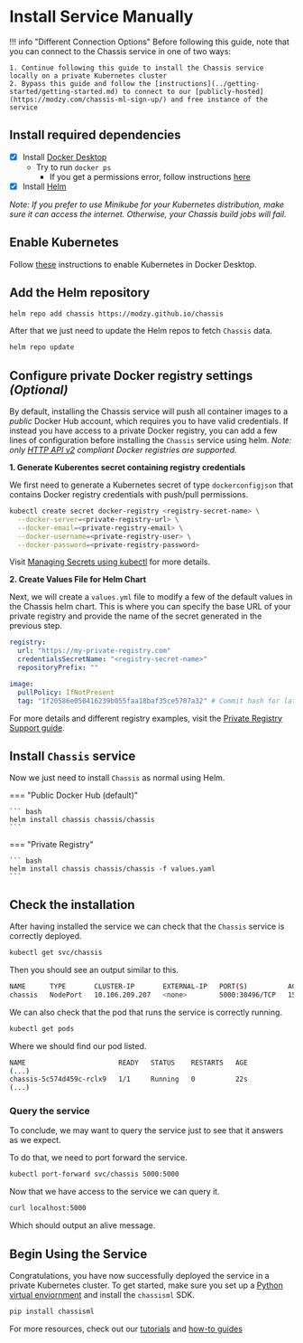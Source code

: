 # Install Service Manually

<!-- TODO: add link to google colab notebook -->

!!! info "Different Connection Options"
    Before following this guide, note that you can connect to the Chassis service in one of two ways:
    
    1. Continue following this guide to install the Chassis service locally on a private Kubernetes cluster
    2. Bypass this guide and follow the [instructions](../getting-started/getting-started.md) to connect to our [publicly-hosted](https://modzy.com/chassis-ml-sign-up/) and free instance of the service 

## Install required dependencies

- [X] Install [Docker Desktop](https://docs.docker.com/get-docker/)
    * Try to run `docker ps`
        * If you get a permissions error, follow instructions [here](https://docs.docker.com/engine/install/linux-postinstall/)
- [X] Install [Helm](https://helm.sh/docs/intro/install/)

*Note: If you prefer to use Minikube for your Kubernetes distribution, make sure it can access the internet. Otherwise, your Chassis build jobs will fail.*

## Enable Kubernetes

Follow [these](https://docs.docker.com/desktop/kubernetes/) instructions to enable Kubernetes in Docker Desktop.

## Add the Helm repository

```bash
helm repo add chassis https://modzy.github.io/chassis
```

After that we just need to update the Helm repos to fetch `Chassis` data.

```bash
helm repo update
```

## Configure private Docker registry settings *(Optional)*

By default, installing the Chassis service will push all container images to a *public* Docker Hub account, which requires you to have valid credentials. If instead you have access to a private Docker registry, you can add a few lines of configuration before installing the `Chassis` service using helm. *Note: only [HTTP API v2](https://docs.docker.com/registry/spec/api/) compliant Docker registries are supported.*

**1. Generate Kuberentes secret containing registry credentials**

We first need to generate a Kubernetes secret of type `dockerconfigjson` that contains Docker registry credentials with push/pull permissions.

```bash
kubectl create secret docker-registry <registry-secret-name> \
  --docker-server=<private-registry-url> \
  --docker-email=<private-registry-email> \
  --docker-username=<private-registry-user> \
  --docker-password=<private-registry-password>
```

Visit [Managing Secrets using kubectl](https://kubernetes.io/docs/tasks/configmap-secret/managing-secret-using-kubectl/) for more details.

**2. Create Values File for Helm Chart**

Next, we will create a `values.yml` file to modify a few of the default values in the Chassis helm chart. This is where you can specify the base URL of your private registry and provide the name of the secret generated in the previous step. 

``` yaml title="values.yml"
registry:
  url: "https://my-private-registry.com"
  credentialsSecretName: "<registry-secret-name>"
  repositoryPrefix: ""

image:
  pullPolicy: IfNotPresent
  tag: "1f20586e050416239b055faa18baf35ce5707a32" # Commit hash for latest version of Chassis service
```

For more details and different registry examples, visit the [Private Registry Support guide](../how-to-guides/private-registry.md).

## Install `Chassis` service

Now we just need to install `Chassis` as normal using Helm.

=== "Public Docker Hub (default)"

    ``` bash
    helm install chassis chassis/chassis
    ```

=== "Private Registry"

    ``` bash
    helm install chassis chassis/chassis -f values.yaml
    ```



## Check the installation

After having installed the service we can check that the `Chassis` service is correctly deployed.

```bash
kubectl get svc/chassis
```

Then you should see an output similar to this.

```bash
NAME      TYPE       CLUSTER-IP       EXTERNAL-IP   PORT(S)          AGE
chassis   NodePort   10.106.209.207   <none>        5000:30496/TCP   15s
```

We can also check that the pod that runs the service is correctly running.

```bash
kubectl get pods
```

Where we should find our pod listed.

```bash
NAME                       READY   STATUS    RESTARTS   AGE
(...)
chassis-5c574d459c-rclx9   1/1     Running   0          22s
(...)
```

### Query the service

To conclude, we may want to query the service just to see that it answers as we expect.

To do that, we need to port forward the service.

```bash
kubectl port-forward svc/chassis 5000:5000
```

Now that we have access to the service we can query it.

```bash
curl localhost:5000
```

Which should output an alive message.

## Begin Using the Service

Congratulations, you have now successfully deployed the service in a private Kubernetes cluster. To get started, make sure you set up a [Python virtual enviornment](https://realpython.com/what-is-pip/#using-pip-in-a-python-virtual-environment) and install the `chassisml` SDK.

```bash
pip install chassisml
```

For more resources, check out our [tutorials](../tutorials/ds-connect.md) and [how-to guides](../how-to-guides/frameworks.md)
